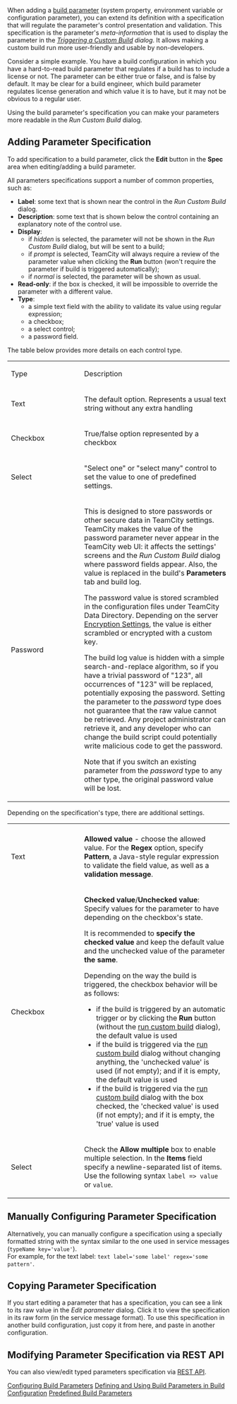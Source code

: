 [//]: # (title: Typed Parameters)
[//]: # (auxiliary-id: Typed Parameters)

When adding a [build parameter](configuring-build-parameters.md) (system property, environment variable or configuration parameter), you can extend its definition with a specification that will regulate the parameter's control presentation and validation. This specification is the parameter's _meta-information_ that is used to display the parameter in the _[Triggering a Custom Build](triggering-a-custom-build.md) dialog_. It allows making a custom build run more user-friendly and usable by non-developers.

Consider a simple example. You have a build configuration in which you have a hard-to-read build parameter that regulates if a build has to include a license or not. The parameter can be either true or false, and is false by default. It may be clear for a build engineer, which build parameter regulates license generation and which value it is to have, but it may not be obvious to a regular user.

Using the build parameter's specification you can make your parameters more readable in the _Run Custom Build_ dialog.

## Adding Parameter Specification

To add specification to a build parameter, click the __Edit__ button in the __Spec__ area when editing/adding a build parameter.

All parameters specifications support a number of common properties, such as:
* __Label__: some text that is shown near the control in the _Run Custom Build_ dialog.
* __Description__: some text that is shown below the control containing an explanatory note of the control use.
* __Display__:
   * if _hidden_ is selected, the parameter will not be shown in the _Run Custom Build_ dialog, but will be sent to a build;
   * if _prompt_ is selected, TeamCity will always require a review of the parameter value when clicking the __Run__ button (won't require the parameter if build is triggered automatically);
   * if _normal_ is selected, the parameter will be shown as usual.
* __Read-only__: if the box is checked, it will be impossible to override the parameter with a different value.
* __Type__:
   * a simple text field with the ability to validate its value using regular expression;
   * a checkbox;
   * a select control;
   * a password field.

The table below provides more details on each control type.

<table><tr>

<td width="150">

Type

</td>

<td>

Description

</td></tr><tr>

<td>

Text

</td>

<td>

The default option. Represents a usual text string without any extra handling

</td></tr><tr>

<td>

Checkbox

</td>

<td>

True/false option represented by a checkbox

</td></tr><tr>

<td>

Select

</td>

<td>

"Select one" or "select many" control to set the value to one of predefined settings.

</td></tr><tr>

<td>

Password

</td>

<td>

This is designed to store passwords or other secure data in TeamCity settings. TeamCity makes the value of the password parameter never appear in the TeamCity web UI: it affects the settings' screens and the _Run Custom Build_ dialog where password fields appear. Also, the value is replaced in the build's __Parameters__ tab and build log.

The password value is stored scrambled in the configuration files under TeamCity Data Directory. Depending on the server [Encryption Settings](teamcity-configuration-and-maintenance.md#Encryption+Settings), the value is either scrambled or encrypted with a custom key.

The build log value is hidden with a simple search-and-replace algorithm, so if you have a trivial password of "123", all occurrences of "123" will be replaced, potentially exposing the password. Setting the parameter to the _password_ type does not guarantee that the raw value cannot be retrieved. Any project administrator can retrieve it, and any developer who can change the build script could potentially write malicious code to get the password.

Note that if you switch an existing parameter from the _password_ type to any other type, the original password value will be lost.

</td></tr></table>

Depending on the specification's type, there are additional settings.

<table>

<tr><td width="150"></td><td></td></tr>

<tr>

<td>

Text


</td>

<td>

__Allowed value__ - choose the allowed value. For the __Regex__ option, specify __Pattern__, a Java-style regular expression to validate the field value, as well as a __validation message__.


</td></tr><tr>

<td>

Checkbox


</td>

<td>

__Checked value__/__Unchecked value__: Specify values for the parameter to have depending on the checkbox's state.

It is recommended to __specify the checked value__ and keep the default value and the unchecked value of the parameter __the same__.

Depending on the way the build is triggered, the checkbox behavior will be as follows:
* if the build is triggered by an automatic trigger or by clicking the __Run__ button (without the [run custom build](triggering-a-custom-build.md) dialog), the default value is used
* if the build is triggered via the [run custom build](triggering-a-custom-build.md) dialog without changing anything, the 'unchecked value' is used (if not empty); and if it is empty, the default value is used
* if the build is triggered via the [run custom build](triggering-a-custom-build.md) dialog with the box checked, the 'checked value' is used (if not empty); and if it is empty, the 'true' value is used


</td></tr><tr>

<td>

Select


</td>

<td>

Check the __Allow multiple__ box to enable multiple selection. In the __Items__ field specify a newline-separated list of items. Use the following syntax `label => value` or `value`.


</td></tr></table>

## Manually Configuring Parameter Specification

Alternatively, you can manually configure a specification using a specially formatted string with the syntax similar to the one used in service messages (`typeName key='value'`).   
For example, for the text label: `text label='some label' regex='some pattern'`.

## Copying Parameter Specification

If you start editing a parameter that has a specification, you can see a link to its raw value in the _Edit parameter_ dialog. Click it to view the specification in its raw form (in the service message format). To use this specification in another build configuration, just copy it from here, and paste in another configuration.

## Modifying Parameter Specification via REST API

You can also view/edit typed parameters specification via [REST API](rest-api.md#Typed+Parameters+Specification).

 <seealso>
        <category ref="admin-guide">
            <a href="configuring-build-parameters.md">Configuring Build Parameters</a>
            <a href="configuring-build-parameters.md">Defining and Using Build Parameters in Build Configuration</a>
            <a href="predefined-build-parameters.md">Predefined Build Parameters</a>
        </category>
</seealso>